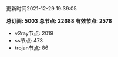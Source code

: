 更新时间2021-12-29 19:39:05

**总订阅: 5003**
**总节点: 22688**
**有效节点: 2578**
- v2ray节点: 2019
- ss节点: 473
- trojan节点: 86
